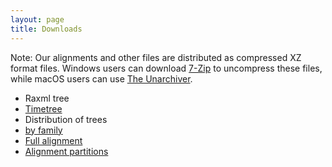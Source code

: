 ```yaml
---
layout: page
title: Downloads
---
```


Note: Our alignments and other files are distributed as compressed XZ format files. Windows users can download [7-Zip](http://www.7-zip.org/) to uncompress these files, while macOS users can use [The Unarchiver](https://theunarchiver.com/).

- Raxml tree
- [Timetree](actinopt_12k_treePL.tre.xz)
- Distribution of trees
- [by family](family/)
- [Full alignment](final_alignment.phylip.xz)
- [Alignment partitions](final_alignment.partitions)
